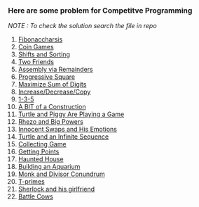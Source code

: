 <h3>Here are some problem for Competitve Programming</h3>
<i>NOTE : To check the solution search the file in repo</i> 

<ol> 
  <li><a href="https://codeforces.com/problemset/problem/1853/B">Fibonaccharsis</li>
  <li><a href="https://codeforces.com/problemset/problem/1972/B">Coin Games</li> 
  <li><a href="https://codeforces.com/problemset/problem/1969/B">Shifts and Sorting</li>
  <li><a href="https://codeforces.com/problemset/problem/1969/A">Two Friends</li>
  <li><a href="https://codeforces.com/problemset/problem/1968/C">Assembly via Remainders</li>
  <li><a href="https://codeforces.com/problemset/problem/1955/B">Progressive Square</li>
  <li><a href="https://codeforces.com/contest/770/problem/B">Maximize Sum of Digits</li>
  <li><a href="https://codeforces.com/contest/1976/problem/B">Increase/Decrease/Copy</li>
  <li><a href="https://codeforces.com/problemset/problem/1958/A">1-3-5</li>
  <li><a href="https://codeforces.com/problemset/problem/1957/B"> A BIT of a Construction</li> 
  <li><a href="https://codeforces.com/contest/1981/problem/A">Turtle and Piggy Are Playing a Game</li>  
  <li><a href="https://www.hackerearth.com/practice/math/number-theory/basic-number-theory-1/practice-problems/algorithm/rhezo-and-big-powers-1/">Rhezo and Big Powers</li>
  <li><a href="https://www.hackerearth.com/practice/math/combinatorics/basics-of-combinatorics/practice-problems/algorithm/innocent-swaps-and-his-emotions-1/">Innocent Swaps and His Emotions</li> 
    <li><a href="https://codeforces.com/problemset/problem/1981/B">Turtle and an Infinite Sequence</li> 
    <li><a href="https://codeforces.com/problemset/problem/1904/B">Collecting Game</li>
    <li><a href="https://codeforces.com/problemset/problem/1902/B">Getting Points</li>
    <li><a href="https://codeforces.com/problemset/problem/1884/B">Haunted House</li>
    <li><a href="https://codeforces.com/problemset/problem/1873/E">Building an Aquarium</li>
    <li><a href="https://www.hackerearth.com/problem/algorithm/monk-and-divisor-conundrum-56e0eb99/">Monk and Divisor Conundrum</li>
    <li><a href="https://codeforces.com/problemset/problem/230/B">T-primes</li>
    <li><a href="https://codeforces.com/contest/776/problem/B">Sherlock and his girlfriend</li>
    <li><a href="https://codeforces.com/problemset/problem/1951/B">Battle Cows </li>
</ol>

